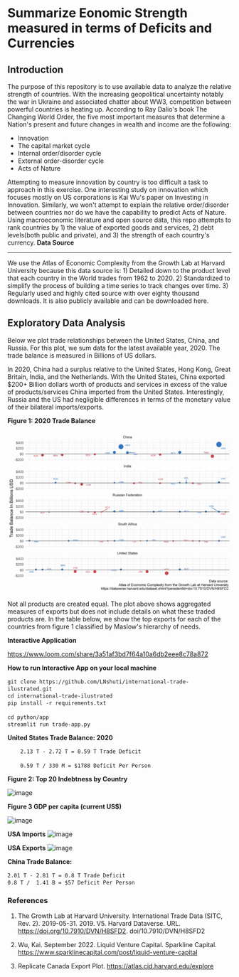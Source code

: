 # Summarize Eonomic Strength measured in terms of Deficits and Currencies

**Introduction**
---------------
The purpose of this repository is to use available data to analyze the relative strength of countries. With the increasing geopolitical uncertainty notably the war in Ukraine and associated chatter about WW3, competition between powerful countries is heating up. According to Ray Dalio's book The Changing World Order, the five most important measures that determine a Nation's present and future changes in wealth and income are the following:

* Innovation
* The capital market cycle
* Internal order/disorder cycle
* External order-disorder cycle
* Acts of Nature

Attempting to measure innovation by country is too difficult a task to approach in this exercise. One interesting study on innovation which focuses mostly on US corporations is Kai Wu's paper on Investing in Innovation. Similarly, we won't attempt to explain the relative order/disorder between countries nor do we have the capability to predict Acts of Nature. Using macroeconomic literature and open source data, this repo attempts to rank countries by 1) the value of exported goods and services, 2) debt levels(both public and private), and 3) the strength of each country's currency.
**Data Source**

---------------
We use the Atlas of Economic Complexity from the Growth Lab at Harvard University because this data source is: 1) Detailed down to the product level that each country in the World trades from 1962 to 2020. 2) Standardized to simplify the process of building a time series to track changes over time. 3) Regularly used and highly cited source with over eighty thousand downloads. It is also publicly available and can be downloaded here.


**Exploratory Data Analysis**
--------------------------------

Below we plot trade relationships between the United States, China, and Russia. For this plot, we sum data for the latest available year, 2020. The trade balance is measured in Billions of US dollars.

In 2020, China had a surplus relative to the United States, Hong Kong, Great Britain, India, and the Netherlands. With the United States, China exported $200+ Billion dollars worth of products and services in excess of the value of products/services China imported from the United States. Interestingly, Russia and the US had negligible differences in terms of the monetary value of their bilateral imports/exports.

**Figure 1: 2020 Trade Balance**
![](output/deficit_plot_us_chn_rus.png)

Not all products are created equal. The plot above shows aggregated measures of exports but does not include details on what these traded products are. In the table below, we show the top exports for each of the countries from figure 1 classified by Maslow's hierarchy of needs. 

**Interactive Application**

https://www.loom.com/share/3a51af3bd7f64a10a6db2eee8c78a872


**How to run Interactive App on your local machine**
```{python}
git clone https://github.com/LNshuti/international-trade-ilustrated.git
cd international-trade-ilustrated
pip install -r requirements.txt

cd python/app
streamlit run trade-app.py
```
**United States Trade Balance: 2020**
```{python}
    2.13 T - 2.72 T = 0.59 T Trade Deficit
    
    0.59 T / 330 M = $1788 Deficit Per Person
```


**Figure 2: Top 20 Indebtness by Country**

![image](https://user-images.githubusercontent.com/13305262/225175665-afd602ce-0a14-4957-9b7e-aaff10be89a0.png)


**Figure 3 GDP per capita (current US$)**

<img width="587" alt="image" src="https://user-images.githubusercontent.com/13305262/225187962-8233cdde-02da-4e50-912c-48935734320b.png">


**USA Imports**
![image](https://user-images.githubusercontent.com/13305262/222725045-b9e8ff4b-c6f5-496e-9002-5a51225c6dce.png)

**USA Exports**
![image](https://user-images.githubusercontent.com/13305262/222726256-b249f3e8-595b-4852-b320-a00e11505707.png)

**China Trade Balance:**
```{python}
2.01 T - 2.81 T = 0.8 T Trade Deficit
0.8 T /  1.41 B = $57 Deficit Per Person
```

### References 
1. The Growth Lab at Harvard University. International Trade Data (SITC, Rev. 2). 2019-05-31. 2019. V5. Harvard Dataverse. URL. https://doi.org/10.7910/DVN/H8SFD2. doi/10.7910/DVN/H8SFD2

2. Wu, Kai. September 2022. Liquid Venture Capital. Sparkline Capital. https://www.sparklinecapital.com/post/liquid-venture-capital

3. Replicate Canada Export Plot. https://atlas.cid.harvard.edu/explore 
